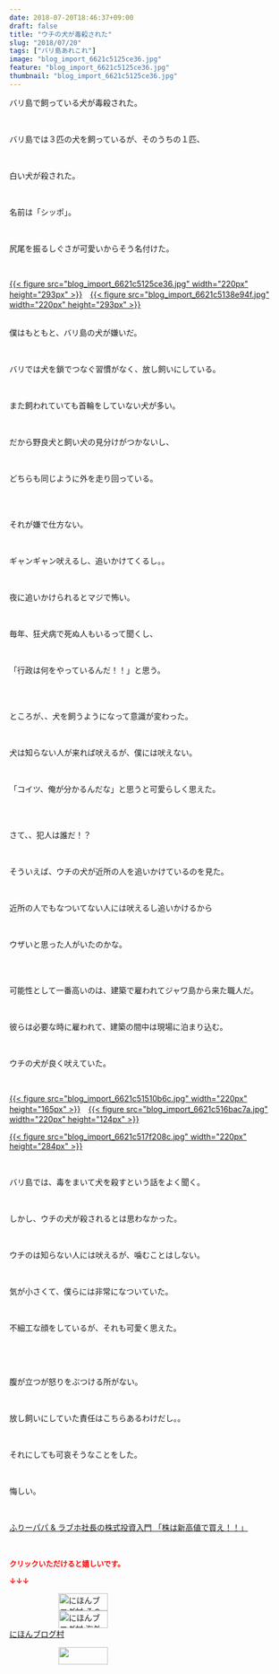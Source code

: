 ```yaml
---
date: 2018-07-20T18:46:37+09:00
draft: false
title: "ウチの犬が毒殺された"
slug: "2018/07/20"
tags: ["バリ島あれこれ"]
image: "blog_import_6621c5125ce36.jpg"
feature: "blog_import_6621c5125ce36.jpg"
thumbnail: "blog_import_6621c5125ce36.jpg"
---
```

<p>バリ島で飼っている犬が毒殺された。</p><p> </p><p>バリ島では３匹の犬を飼っているが、そのうちの１匹、</p><p> </p><p>白い犬が殺された。</p><p> </p><p>名前は「シッポ」。</p><p> </p><p>尻尾を振るしぐさが可愛いからそう名付けた。</p><p> </p><p><a href="blog_import_6621c5125ce36.jpg">{{< figure src="blog_import_6621c5125ce36.jpg" width="220px" height="293px" >}}</a>　<a href="blog_import_6621c5138e94f.jpg">{{< figure src="blog_import_6621c5138e94f.jpg" width="220px" height="293px" >}}</a></p><p><br/>僕はもともと、バリ島の犬が嫌いだ。</p><p> </p><p>バリでは犬を鎖でつなぐ習慣がなく、放し飼いにしている。</p><p> </p><p>また飼われていても首輪をしていない犬が多い。</p><p> </p><p>だから野良犬と飼い犬の見分けがつかないし、</p><p> </p><p>どちらも同じように外を走り回っている。</p><p> </p><p><br/>それが嫌で仕方ない。</p><p> </p><p>ギャンギャン吠えるし、追いかけてくるし。。</p><p> </p><p>夜に追いかけられるとマジで怖い。</p><p> </p><p>毎年、狂犬病で死ぬ人もいるって聞くし、</p><p> </p><p>「行政は何をやっているんだ！！」と思う。</p><p> </p><p><br/>ところが、、犬を飼うようになって意識が変わった。</p><p> </p><p>犬は知らない人が来れば吠えるが、僕には吠えない。</p><p> </p><p>「コイツ、俺が分かるんだな」と思うと可愛らしく思えた。</p><p> </p><p><br/>さて、、犯人は誰だ！？</p><p> </p><p>そういえば、ウチの犬が近所の人を追いかけているのを見た。</p><p> </p><p>近所の人でもなついてない人には吠えるし追いかけるから</p><p> </p><p>ウザいと思った人がいたのかな。</p><p> </p><p><br/>可能性として一番高いのは、建築で雇われてジャワ島から来た職人だ。</p><p> </p><p>彼らは必要な時に雇われて、建築の間中は現場に泊まり込む。</p><p> </p><p>ウチの犬が良く吠えていた。</p><p> </p><p><a href="blog_import_6621c51510b6c.jpg">{{< figure src="blog_import_6621c51510b6c.jpg" width="220px" height="165px" >}}</a>　<a href="blog_import_6621c516bac7a.jpg">{{< figure src="blog_import_6621c516bac7a.jpg" width="220px" height="124px" >}}</a></p><p><a href="blog_import_6621c517f208c.jpg">{{< figure src="blog_import_6621c517f208c.jpg" width="220px" height="284px" >}}</a></p><p> </p><p>バリ島では、毒をまいて犬を殺すという話をよく聞く。</p><p> </p><p>しかし、ウチの犬が殺されるとは思わなかった。</p><p> </p><p>ウチのは知らない人には吠えるが、噛むことはしない。</p><p> </p><p>気が小さくて、僕らには非常になついていた。</p><p> </p><p>不細工な顔をしているが、それも可愛く思えた。</p><p> </p><p> </p><p>腹が立つが怒りをぶつける所がない。</p><p> </p><p>放し飼いにしていた責任はこちらあるわけだし。。</p><p> </p><p>それにしても可哀そうなことをした。</p><p> </p><p>悔しい。</p><p> </p><p><a href="shintakane" target="_blank">ふりーパパ &amp; ラブホ社長の株式投資入門 「株は新高値で買え！！」</a></p><p> </p><p><font color="#ff0000" size="2"><strong>クリックいただけると嬉しいです。</strong></font></p><p><font color="#ff0000" size="2"><strong>↓↓↓</strong></font></p><p><a href="ranking.html?p_cid=01260127" id="&amp;blogmura_banner" target="_blank"><img alt="にほんブログ村 その他生活ブログ 不動産投資へ" border="0" height="31" src="data:image/svg+xml;charset=utf-8,%3Csvg%20xmlns%3D%22http%3A%2F%2Fwww.w3.org%2F2000%2Fsvg%22%20title%3D%22Placeholder%20for%20Images%22%20role%3D%22presentation%22%20viewBox%3D%220%200%2088%2031%22%20%2F%3E" width="88" data-src="https://img-proxy.blog-video.jp/images?url=http%3A%2F%2Flife.blogmura.com%2Fhudousantoushi%2Fimg%2Fhudousantoushi88_31.gif" style="aspect-ratio: auto 88 / 31;"/><noscript><img alt="にほんブログ村 その他生活ブログ 不動産投資へ" border="0" height="31" src="https://img-proxy.blog-video.jp/images?url=http%3A%2F%2Flife.blogmura.com%2Fhudousantoushi%2Fimg%2Fhudousantoushi88_31.gif" width="88"></noscript></a><br/><a href="ranking.html?p_cid=01260127" target="_blank"><img alt="にほんブログ村 海外生活ブログ バリ島情報へ" border="0" height="31" src="data:image/svg+xml;charset=utf-8,%3Csvg%20xmlns%3D%22http%3A%2F%2Fwww.w3.org%2F2000%2Fsvg%22%20title%3D%22Placeholder%20for%20Images%22%20role%3D%22presentation%22%20viewBox%3D%220%200%2088%2031%22%20%2F%3E" width="88" data-src="https://img-proxy.blog-video.jp/images?url=http%3A%2F%2Foverseas.blogmura.com%2Fbali%2Fimg%2Fbali88_31.gif" style="aspect-ratio: auto 88 / 31;"/><noscript><img alt="にほんブログ村 海外生活ブログ バリ島情報へ" border="0" height="31" src="https://img-proxy.blog-video.jp/images?url=http%3A%2F%2Foverseas.blogmura.com%2Fbali%2Fimg%2Fbali88_31.gif" width="88"></noscript></a><br/><a href="ranking.html?p_cid=01260127" target="_blank">にほんブログ村</a></p><p><a href="link.php?1804582" title="人気ブログランキングへ"><img border="0" height="31" src="data:image/svg+xml;charset=utf-8,%3Csvg%20xmlns%3D%22http%3A%2F%2Fwww.w3.org%2F2000%2Fsvg%22%20title%3D%22Placeholder%20for%20Images%22%20role%3D%22presentation%22%20viewBox%3D%220%200%2088%2031%22%20%2F%3E" width="88" data-src="https://blog.with2.net/img/banner/banner_22.gif" style="aspect-ratio: auto 88 / 31;"/><noscript><img border="0" height="31" src="https://blog.with2.net/img/banner/banner_22.gif" width="88"></noscript></a></p><p> </p>

